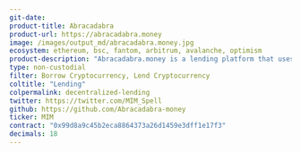 ```yaml
---
git-date: 
product-title: Abracadabra
product-url: https://abracadabra.money
image: /images/output_md/abracadabra.money.jpg
ecosystem: ethereum, bsc, fantom, arbitrum, avalanche, optimism
product-description: "Abracadabra.money is a lending platform that uses interest-bearing tokens (ibTKNs) as collateral to borrow a USD pegged stablecoin (Magic Internet Money - MIM), that can be used as any other traditional stablecoin."
type: non-custodial
filter: Borrow Cryptocurrency, Lend Cryptocurrency
coltitle: "Lending"
colpermalink: decentralized-lending
twitter: https://twitter.com/MIM_Spell
github: https://github.com/Abracadabra-money
ticker: MIM
contract: "0x99d8a9c45b2eca8864373a26d1459e3dff1e17f3"
decimals: 18
---
```

